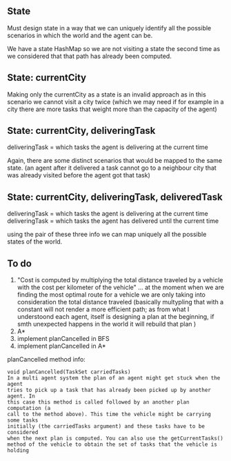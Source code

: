 ## State
Must design state in a way that we can uniquely identify all the possible scenarios in which the world and the agent can be. 

We have a state HashMap so we are not visiting a state the second time as we considered that that path has already been computed.

## State: currentCity
Making only the currentCity as a state is an invalid approach as in this scenario we cannot visit a city twice (which we may need if for example in a city there are more tasks that weight more than the capacity of the agent)

## State: currentCity, deliveringTask
deliveringTask = which tasks the agent is delivering at the current time

Again, there are some distinct scenarios that would be mapped to the same state. (an agent after it delivered a task cannot go to a neighbour city that was already visited before the agent got that task)


## State: currentCity, deliveringTask, deliveredTask
deliveringTask = which tasks the agent is delivering at the current time
deliveringTask = which tasks the agent has delivered until the current time

using the pair of these three info we can map uniquely all the possible states of the world.


## To do
1. "Cost is computed by multiplying the total distance traveled by a vehicle with the cost per kilometer of the vehicle" ... 
at the moment when we are finding the most optimal route for a vehicle we are only taking into consideration  the total distance traveled (basically multypling that with a constant will not render a more efficient path; as from what I understoond each agent, itself is designing a plan at the beginning, if smth unexpected happens in the world it will rebuild that plan )
2. A*
3. implement planCancelled in BFS
4. implement planCancelled in A*

planCancelled method info:
```
void planCancelled(TaskSet carriedTasks)
In a multi agent system the plan of an agent might get stuck when the agent
tries to pick up a task that has already been picked up by another agent. In
this case this method is called followed by an another plan computation (a
call to the method above). This time the vehicle might be carrying some tasks
initially (the carriedTasks argument) and these tasks have to be considered
when the next plan is computed. You can also use the getCurrentTasks()
method of the vehicle to obtain the set of tasks that the vehicle is holding
```
